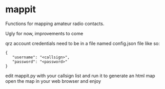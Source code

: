 # mappit
Functions for mapping amateur radio contacts.

Ugly for now, improvements to come 

qrz account credentials need to be in a file named config.json file like so:
```
{
   "username": "<callsign>",
   "password": "<password>"
}
```

edit mappit.py with your callsign list and run it to generate an html map
open the map in your web browser and enjoy

